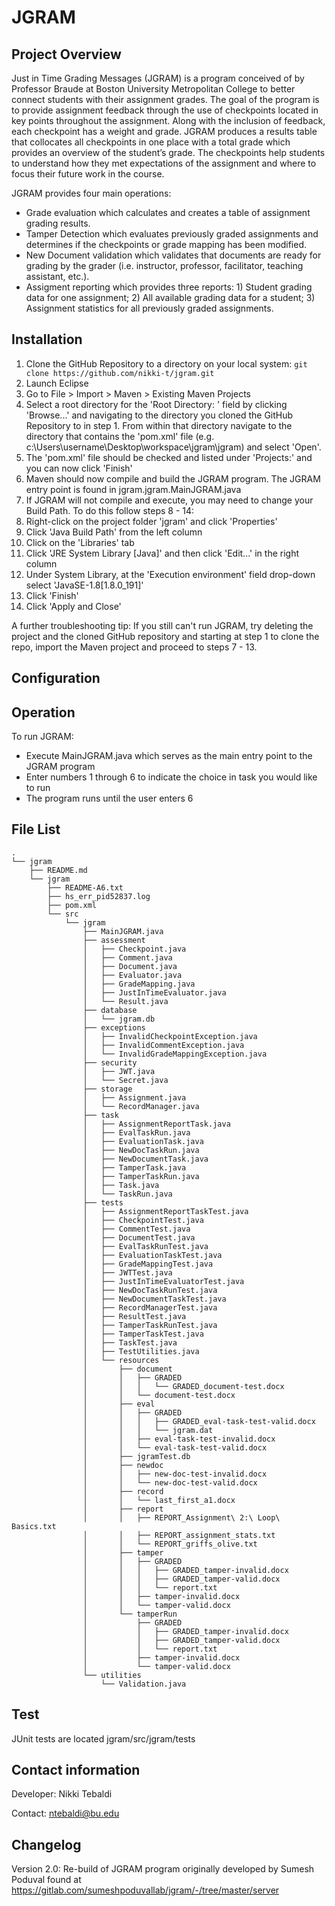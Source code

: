 # JGRAM

## Project Overview
Just in Time Grading Messages (JGRAM) is a program conceived of by Professor Braude at Boston University Metropolitan College to better connect students with their assignment grades. The goal of the program is to provide assignment feedback through the use of checkpoints located in key points throughout the assignment. Along with the inclusion of feedback, each checkpoint has a weight and grade. JGRAM produces a results table that collocates all checkpoints in one place with a total grade which provides an overview of the student’s grade. The checkpoints help students to understand how they met expectations of the assignment and where to focus their future work in the course.

JGRAM provides four main operations:
- Grade evaluation which calculates and creates a table of assignment grading results.
- Tamper Detection which evaluates previously graded assignments and determines if the checkpoints or grade mapping has been modified.
- New Document validation which validates that documents are ready for grading by the grader (i.e. instructor, professor, facilitator, teaching assistant, etc.).
- Assigment reporting which provides three reports: 1) Student grading data for one assignment; 2) All available grading data for a student; 3) Assignment statistics for all previously graded assignments.

## Installation
1. Clone the GitHub Repository to a directory on your local system: 
```git clone https://github.com/nikki-t/jgram.git```
2. Launch Eclipse
3. Go to File > Import > Maven > Existing Maven Projects
4. Select a root directory for the 'Root Directory: ' field by clicking 'Browse...' and navigating to the directory you cloned the GitHub Repository to in step 1. From within that directory navigate to the directory that contains the 'pom.xml' file (e.g. c:\Users\username\Desktop\workspace\jgram\jgram) and select 'Open'.
5. The 'pom.xml' file should be checked and listed under 'Projects:' and you can now click 'Finish'
6. Maven should now compile and build the JGRAM program. The JGRAM entry point is found in jgram.jgram.MainJGRAM.java
7. If JGRAM will not compile and execute, you may need to change your Build Path. To do this follow steps 8 - 14:
8. Right-click on the project folder 'jgram' and click 'Properties'
9. Click 'Java Build Path' from the left column
10. Click on the 'Libraries' tab
11. Click 'JRE System Library [Java<Version>]' and then click 'Edit...' in the right column
12. Under System Library, at the 'Execution environment' field drop-down select 'JavaSE-1.8[1.8.0_191]'
13. Click 'Finish'
14. Click 'Apply and Close'

A further troubleshooting tip: If you still can't run JGRAM, try deleting the project and the cloned GitHub repository and starting at step 1 to clone the repo, import the Maven project and proceed to steps 7 - 13.

## Configuration

## Operation

To run JGRAM:
* Execute MainJGRAM.java which serves as the main entry point to
the JGRAM program
* Enter numbers 1 through 6 to indicate the choice in task
you would like to run
* The program runs until the user enters 6

## File List
```
.
└── jgram
    ├── README.md
    └── jgram
        ├── README-A6.txt
        ├── hs_err_pid52837.log
        ├── pom.xml
        └── src
            └── jgram
                ├── MainJGRAM.java
                ├── assessment
                │   ├── Checkpoint.java
                │   ├── Comment.java
                │   ├── Document.java
                │   ├── Evaluator.java
                │   ├── GradeMapping.java
                │   ├── JustInTimeEvaluator.java
                │   └── Result.java
                ├── database
                │   └── jgram.db
                ├── exceptions
                │   ├── InvalidCheckpointException.java
                │   ├── InvalidCommentException.java
                │   └── InvalidGradeMappingException.java
                ├── security
                │   ├── JWT.java
                │   └── Secret.java
                ├── storage
                │   ├── Assignment.java
                │   └── RecordManager.java
                ├── task
                │   ├── AssignmentReportTask.java
                │   ├── EvalTaskRun.java
                │   ├── EvaluationTask.java
                │   ├── NewDocTaskRun.java
                │   ├── NewDocumentTask.java
                │   ├── TamperTask.java
                │   ├── TamperTaskRun.java
                │   ├── Task.java
                │   └── TaskRun.java
                ├── tests
                │   ├── AssignmentReportTaskTest.java
                │   ├── CheckpointTest.java
                │   ├── CommentTest.java
                │   ├── DocumentTest.java
                │   ├── EvalTaskRunTest.java
                │   ├── EvaluationTaskTest.java
                │   ├── GradeMappingTest.java
                │   ├── JWTTest.java
                │   ├── JustInTimeEvaluatorTest.java
                │   ├── NewDocTaskRunTest.java
                │   ├── NewDocumentTaskTest.java
                │   ├── RecordManagerTest.java
                │   ├── ResultTest.java
                │   ├── TamperTaskRunTest.java
                │   ├── TamperTaskTest.java
                │   ├── TaskTest.java
                │   ├── TestUtilities.java
                │   └── resources
                │       ├── document
                │       │   ├── GRADED
                │       │   │   └── GRADED_document-test.docx
                │       │   └── document-test.docx
                │       ├── eval
                │       │   ├── GRADED
                │       │   │   ├── GRADED_eval-task-test-valid.docx
                │       │   │   └── jgram.dat
                │       │   ├── eval-task-test-invalid.docx
                │       │   └── eval-task-test-valid.docx
                │       ├── jgramTest.db
                │       ├── newdoc
                │       │   ├── new-doc-test-invalid.docx
                │       │   └── new-doc-test-valid.docx
                │       ├── record
                │       │   └── last_first_a1.docx
                │       ├── report
                │       │   ├── REPORT_Assignment\ 2:\ Loop\ Basics.txt
                │       │   ├── REPORT_assignment_stats.txt
                │       │   └── REPORT_griffs_olive.txt
                │       ├── tamper
                │       │   ├── GRADED
                │       │   │   ├── GRADED_tamper-invalid.docx
                │       │   │   ├── GRADED_tamper-valid.docx
                │       │   │   └── report.txt
                │       │   ├── tamper-invalid.docx
                │       │   └── tamper-valid.docx
                │       └── tamperRun
                │           ├── GRADED
                │           │   ├── GRADED_tamper-invalid.docx
                │           │   ├── GRADED_tamper-valid.docx
                │           │   └── report.txt
                │           ├── tamper-invalid.docx
                │           └── tamper-valid.docx
                └── utilities
                    └── Validation.java
```
## Test
JUnit tests are located jgram/src/jgram/tests

## Contact information
Developer: Nikki Tebaldi

Contact: ntebaldi@bu.edu

## Changelog
Version 2.0: Re-build of JGRAM program originally developed by Sumesh Poduval found at https://gitlab.com/sumeshpoduvallab/jgram/-/tree/master/server
